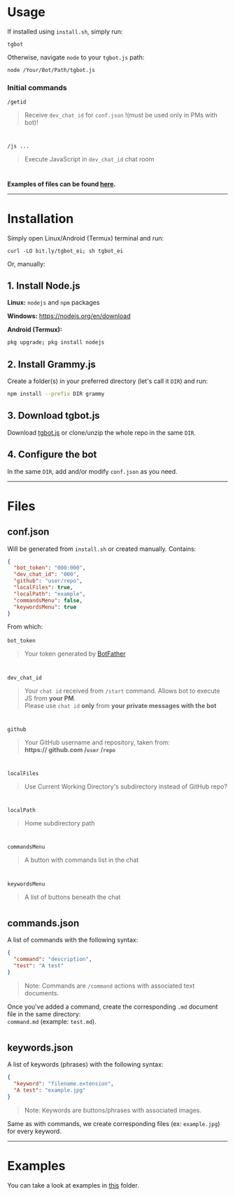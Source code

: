 # Usage
If installed using `install.sh`, simply run:
```
tgbot
```
Otherwise, navigate `node` to your `tgbot.js` path:
```
node /Your/Bot/Path/tgbot.js
```
### Initial commands
`/getid`
> Receive `dev_chat_id` for `conf.json` !(must be used only in PMs with bot)!
#
`/js ...`
> Execute JavaScript in `dev_chat_id` chat room
#
**Examples of files can be found [here](https://github.com/reineimi/tgbot/tree/main/example).**

<hr>

# Installation
Simply open Linux/Android (Termux) terminal and run:
```
curl -LO bit.ly/tgbot_ei; sh tgbot_ei
```
Or, manually:
## 1. Install Node.js
**Linux:** `nodejs` and `npm` packages

**Windows:** https://nodejs.org/en/download

**Android (Termux):**
```sh
pkg upgrade; pkg install nodejs
```

## 2. Install Grammy.js
Create a folder(s) in your preferred directory (let's call it `DIR`) and run:
```sh
npm install --prefix DIR grammy
```

## 3. Download tgbot.js
Download [tgbot.js](https://github.com/reineimi/tgbot/blob/main/tgbot.js) or clone/unzip the whole repo in the same `DIR`.

## 4. Configure the bot
In the same `DIR`, add and/or modify `conf.json` as you need.

<hr>

# Files
## conf.json
Will be generated from `install.sh` or created manually. Contains:
```json
{
  "bot_token": "000:000",
  "dev_chat_id": "000",
  "github": "user/repo",
  "localFiles": true,
  "localPath": "example",
  "commandsMenu": false,
  "keywordsMenu": true
}
```
From which:<br><br>
`bot_token`
> Your token generated by [BotFather](https://t.me/botfather)
#
`dev_chat_id`
> Your `chat id` received from `/start` command. Allows bot to execute JS from **your PM**.<br>
> Please use `chat id` **only** from **your private messages with the bot**
#
`github`
> Your GitHub username and repository, taken from:<br>
> **https:// github.com /`user` /`repo`**
#
`localFiles`
> Use Current Working Directory's subdirectory instead of GitHub repo?
#
`localPath`
> Home subdirectory path
#
`commandsMenu`
> A button with commands list in the chat
#
`keywordsMenu`
> A list of buttons beneath the chat

#
## commands.json
A list of commands with the following syntax:
```json
{
  "command": "description",
  "test": "A test"
}
```
> Note: Commands are `/command` actions with associated text documents.

Once you've added a command, create the corresponding `.md` document file in the same directory:<br>
`command.md` (example: `test.md`).

#
## keywords.json
A list of keywords (phrases) with the following syntax:
```json
{
  "keyword": "filename.extension",
  "A test": "example.jpg"
}
```
> Note: Keywords are buttons/phrases with associated images.

Same as with commands, we create corresponding files (ex: `example.jpg`) for every keyword.

<hr>

# Examples
You can take a look at examples in [this](https://github.com/reineimi/tgbot/tree/main/example) folder.
